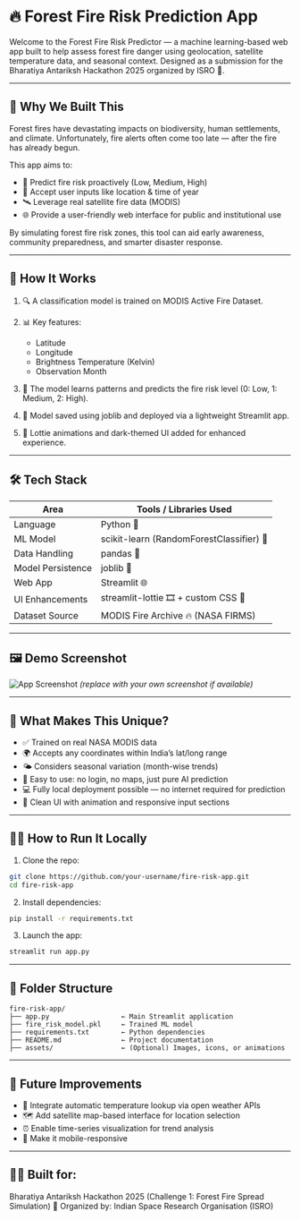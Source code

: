 # 🔥 Forest Fire Risk Prediction App

Welcome to the Forest Fire Risk Predictor — a machine learning-based web app built to help assess forest fire danger using geolocation, satellite temperature data, and seasonal context.
Designed as a submission for the Bharatiya Antariksh Hackathon 2025 organized by ISRO 🚀.

---

## 🌟 Why We Built This

Forest fires have devastating impacts on biodiversity, human settlements, and climate. Unfortunately, fire alerts often come too late — after the fire has already begun.

This app aims to:

* 🧠 Predict fire risk proactively (Low, Medium, High)
* 📍 Accept user inputs like location & time of year
* 🛰️ Leverage real satellite fire data (MODIS)
* 🌐 Provide a user-friendly web interface for public and institutional use

By simulating forest fire risk zones, this tool can aid early awareness, community preparedness, and smarter disaster response.

---

## 🧪 How It Works

1. 🔍 A classification model is trained on MODIS Active Fire Dataset.
2. 📊 Key features:

   * Latitude
   * Longitude
   * Brightness Temperature (Kelvin)
   * Observation Month
3. 🤖 The model learns patterns and predicts the fire risk level (0: Low, 1: Medium, 2: High).
4. 💾 Model saved using joblib and deployed via a lightweight Streamlit app.
5. 🎨 Lottie animations and dark-themed UI added for enhanced experience.

---

## 🛠️ Tech Stack

| Area              | Tools / Libraries Used                   |
| ----------------- | ---------------------------------------- |
| Language          | Python 🐍                                |
| ML Model          | scikit-learn (RandomForestClassifier) 🌲 |
| Data Handling     | pandas 🧺                                |
| Model Persistence | joblib 💾                                |
| Web App           | Streamlit 🌐                             |
| UI Enhancements   | streamlit-lottie 🎞 + custom CSS 🎨      |
| Dataset Source    | MODIS Fire Archive 🔥 (NASA FIRMS)       |

---

## 🖼️ Demo Screenshot

![App Screenshot](./assets/screenshot.png)
*(replace with your own screenshot if available)*

---

## 🎯 What Makes This Unique?

* ✅ Trained on real NASA MODIS data
* 🌍 Accepts any coordinates within India’s lat/long range
* 🌤 Considers seasonal variation (month-wise trends)
* 🚦 Easy to use: no login, no maps, just pure AI prediction
* 💻 Fully local deployment possible — no internet required for prediction
* 🎥 Clean UI with animation and responsive input sections

---

## 🧑‍💻 How to Run It Locally

1. Clone the repo:

```bash
git clone https://github.com/your-username/fire-risk-app.git
cd fire-risk-app
```

2. Install dependencies:

```bash
pip install -r requirements.txt
```

3. Launch the app:

```bash
streamlit run app.py
```

---

## 📁 Folder Structure

```
fire-risk-app/
├── app.py                  ← Main Streamlit application
├── fire_risk_model.pkl     ← Trained ML model
├── requirements.txt        ← Python dependencies
├── README.md               ← Project documentation
├── assets/                 ← (Optional) Images, icons, or animations
```

---

## 🧠 Future Improvements

* 🔄 Integrate automatic temperature lookup via open weather APIs
* 🗺️ Add satellite map-based interface for location selection
* ⏰ Enable time-series visualization for trend analysis
* 📱 Make it mobile-responsive

---

## 🧑‍🚀 Built for:

Bharatiya Antariksh Hackathon 2025 (Challenge 1: Forest Fire Spread Simulation) 🚀
Organized by: Indian Space Research Organisation (ISRO)


